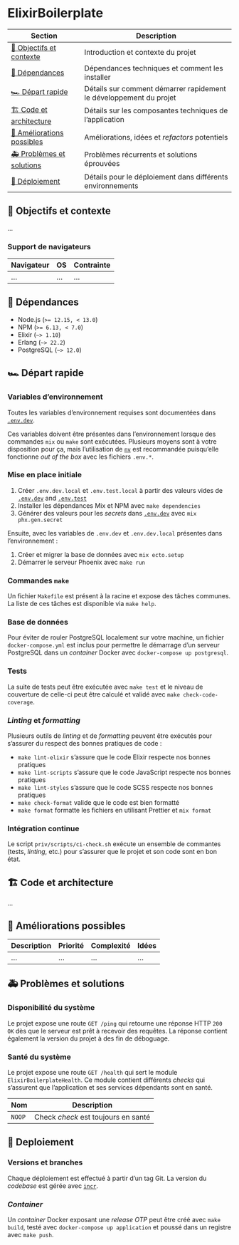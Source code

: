 # ElixirBoilerplate

| Section                                                 | Description                                                        |
| ------------------------------------------------------- | ------------------------------------------------------------------ |
| [🎯 Objectifs et contexte](#-objectifs-et-contexte)     | Introduction et contexte du projet                                 |
| [🚧 Dépendances](#-dépendances)                         | Dépendances techniques et comment les installer                    |
| [🏎 Départ rapide](#-départ-rapide)                      | Détails sur comment démarrer rapidement le développement du projet |
| [🏗 Code et architecture](#-code-et-architecture)        | Détails sur les composantes techniques de l’application            |
| [🔭 Améliorations possibles](#-améliorations-possibles) | Améliorations, idées et _refactors_ potentiels                     |
| [🚑 Problèmes et solutions](#-problèmes-et-solutions)   | Problèmes récurrents et solutions éprouvées                        |
| [🚀 Déploiement](#-deploiement)                         | Détails pour le déploiement dans différents environnements         |

## 🎯 Objectifs et contexte

…

### Support de navigateurs

| Navigateur | OS  | Contrainte |
| ---------- | --- | ---------- |
| …          | …   | …          |

## 🚧 Dépendances

- Node.js (`>= 12.15, < 13.0`)
- NPM (`>= 6.13, < 7.0`)
- Elixir (`~> 1.10`)
- Erlang (`~> 22.2`)
- PostgreSQL (`~> 12.0`)

## 🏎 Départ rapide

### Variables d’environnement

Toutes les variables d’environnement requises sont documentées dans [`.env.dev`](./.env.dev).

Ces variables doivent être présentes dans l’environnement lorsque des commandes `mix` ou `make` sont exécutées. Plusieurs moyens sont à votre disposition pour ça, mais l’utilisation de [`nv`](https://github.com/jcouture/nv) est recommandée puisqu’elle fonctionne _out of the box_ avec les fichiers `.env.*`.

### Mise en place initiale

1. Créer `.env.dev.local` et `.env.test.local` à partir des valeurs vides de [`.env.dev`](./.env.dev) and [`.env.test`](./.env.test)
2. Installer les dépendances Mix et NPM avec `make dependencies`
3. Générer des valeurs pour les _secrets_ dans [`.env.dev`](./.env.dev) avec `mix phx.gen.secret`

Ensuite, avec les variables de `.env.dev` et `.env.dev.local` présentes dans l’environnement :

1. Créer et migrer la base de données avec `mix ecto.setup`
2. Démarrer le serveur Phoenix avec `make run`

### Commandes `make`

Un fichier `Makefile` est présent à la racine et expose des tâches communes. La liste de ces tâches est disponible via `make help`.

### Base de données

Pour éviter de rouler PostgreSQL localement sur votre machine, un fichier `docker-compose.yml` est inclus pour permettre le démarrage d’un serveur PostgreSQL dans un _container_ Docker avec `docker-compose up postgresql`.

### Tests

La suite de tests peut être exécutée avec `make test` et le niveau de couverture de celle-ci peut être calculé et validé avec `make check-code-coverage`.

### _Linting_ et _formatting_

Plusieurs outils de _linting_ et de _formatting_ peuvent être exécutés pour s’assurer du respect des bonnes pratiques de code :

- `make lint-elixir` s’assure que le code Elixir respecte nos bonnes pratiques
- `make lint-scripts` s’assure que le code JavaScript respecte nos bonnes pratiques
- `make lint-styles` s’assure que le code SCSS respecte nos bonnes pratiques
- `make check-format` valide que le code est bien formatté
- `make format` formatte les fichiers en utilisant Prettier et `mix format`

### Intégration continue

Le script `priv/scripts/ci-check.sh` exécute un ensemble de commantes (tests, _linting_, etc.) pour s’assurer que le projet et son code sont en bon état.

## 🏗 Code et architecture

…

## 🔭 Améliorations possibles

| Description | Priorité | Complexité | Idées |
| ----------- | -------- | ---------- | ----- |
| …           | …        | …          | …     |

## 🚑 Problèmes et solutions

### Disponibilité du système

Le projet expose une route `GET /ping` qui retourne une réponse HTTP `200 OK` dès que le serveur est prêt à recevoir des requêtes. La réponse contient également la version du projet à des fin de déboguage.

### Santé du système

Le projet expose une route `GET /health` qui sert le module `ElixirBoilerplateHealth`. Ce module contient différents _checks_ qui s’assurent que l’application et ses services dépendants sont en santé.

| Nom    | Description                         |
| ------ | ----------------------------------- |
| `NOOP` | Check _check_ est toujours en santé |

## 🚀 Deploiement

### Versions et branches

Chaque déploiement est effectué à partir d’un tag Git. La version du _codebase_ est gérée avec [`incr`](https://github.com/jcouture/incr).

### _Container_

Un _container_ Docker exposant une _release OTP_ peut être créé avec `make build`, testé avec `docker-compose up application` et poussé dans un registre avec `make push`.
